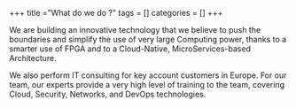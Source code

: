 +++
title ="What do we do ?"
tags = []
categories = []
+++

We are building an innovative technology that we believe to push the boundaries and simplify the use of very large Computing power, thanks to a smarter use of FPGA and to a Cloud-Native, MicroServices-based Architecture.

We also perform IT consulting for key account customers in Europe. For our team, our experts provide a very high level of training to the team, covering Cloud, Security, Networks, and DevOps technologies.